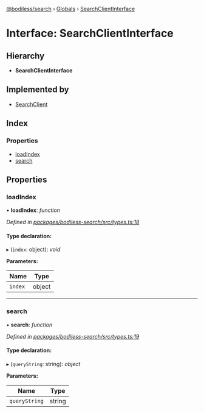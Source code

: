 [@bodiless/search](../README.md) › [Globals](../globals.md) › [SearchClientInterface](searchclientinterface.md)

# Interface: SearchClientInterface

## Hierarchy

* **SearchClientInterface**

## Implemented by

* [SearchClient](../classes/searchclient.md)

## Index

### Properties

* [loadIndex](searchclientinterface.md#loadindex)
* [search](searchclientinterface.md#search)

## Properties

###  loadIndex

• **loadIndex**: *function*

*Defined in [packages/bodiless-search/src/types.ts:18](https://github.com/Guilherme-Almeida-Zeni/Bodiless-JS/blob/ad638447/packages/bodiless-search/src/types.ts#L18)*

#### Type declaration:

▸ (`index`: object): *void*

**Parameters:**

Name | Type |
------ | ------ |
`index` | object |

___

###  search

• **search**: *function*

*Defined in [packages/bodiless-search/src/types.ts:19](https://github.com/Guilherme-Almeida-Zeni/Bodiless-JS/blob/ad638447/packages/bodiless-search/src/types.ts#L19)*

#### Type declaration:

▸ (`queryString`: string): *object*

**Parameters:**

Name | Type |
------ | ------ |
`queryString` | string |
